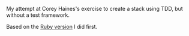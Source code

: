 My attempt at Corey Haines's exercise to create a stack using TDD, but without a test framework.

Based on the [Ruby version](https://github.com/kerryb/stack-assert-ruby) I did first.
